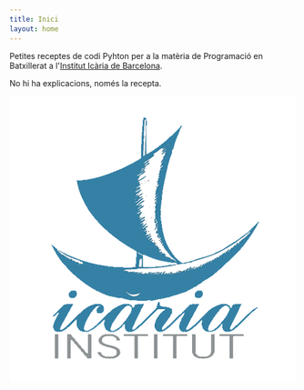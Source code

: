 ```yaml
---
title: Inici
layout: home
---
```


Petites receptes de codi Pyhton per a la matèria de Programació en Batxillerat a l'[Institut Icària de Barcelona](<http://www.instituticaria.cat>).

No hi ha explicacions, només la recepta.

![Institut Icària Barcelona](imatges/Icaria.png)
